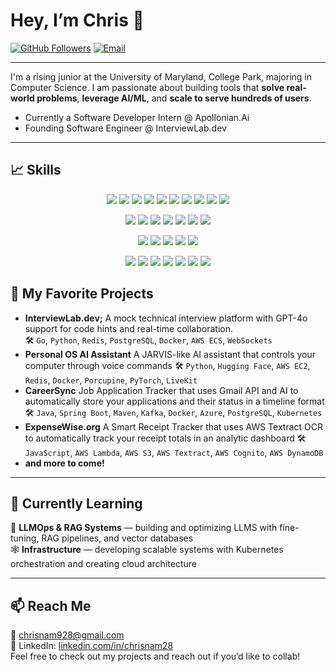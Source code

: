 # Hey, I’m Chris 👋

[![GitHub Followers](https://img.shields.io/github/followers/cnam2653?label=Follow&style=social)](https://github.com/cnam2653)
[![Email](https://img.shields.io/badge/Email-chrisnam928@gmail.com-blue)](mailto:chrisnam928@gmail.com)

---

I'm a rising junior at the University of Maryland, College Park, majoring in Computer Science. I am passionate about building tools that **solve real-world problems**, **leverage AI/ML**, and **scale to serve hundreds of users**. 

- Currently a Software Developer Intern @ Apollonian.Ai
- Founding Software Engineer @ InterviewLab.dev
---

## 📈 Skills
<p align="center">
<a href="#"><img src="https://img.shields.io/badge/Java-%23ED8B00.svg?&style=for-the-badge&logo=openjdk&logoColor=white" /></a>
<a href="#"><img src="https://img.shields.io/badge/Python-3776AB?style=for-the-badge&logo=python&logoColor=white" /></a>
<a href="#"><img src="https://img.shields.io/badge/C-00599C?style=for-the-badge&logo=c&logoColor=white" /></a>
<a href="#"><img src="https://img.shields.io/badge/C++-%2300599C.svg?&style=for-the-badge&logo=c%2B%2B&logoColor=white" /></a>
<a href="#"><img src="https://img.shields.io/badge/HTML-%23E34F26.svg?&style=for-the-badge&logo=html5&logoColor=white" /></a>
<a href="#"><img src="https://img.shields.io/badge/CSS-239120?&style=for-the-badge&logo=css3&logoColor=white" /></a>
<a href="#"><img src="https://img.shields.io/badge/Go-00ADD8?style=for-the-badge&logo=go&logoColor=white" /></a>
<a href="#"><img src="https://img.shields.io/badge/SQL-336791?style=for-the-badge&logo=postgresql&logoColor=white" /></a>
<a href="#"><img src="https://img.shields.io/badge/TypeScript-3178C6?style=for-the-badge&logo=typescript&logoColor=white" /></a>
<a href="#"><img src="https://img.shields.io/badge/JavaScript-F7DF1E?style=for-the-badge&logo=javascript&logoColor=black" /></a>
</p>
<p align="center">
<a href="#"><img src="https://img.shields.io/badge/react%20-%2300D9FF.svg?&style=for-the-badge&logo=react&logoColor=white" /></a>
<a href="#"><img src="https://img.shields.io/badge/Next-black?style=for-the-badge&logo=next.js&logoColor=white" /></a>
<a href="#"><img src="https://img.shields.io/badge/Flask-000000?style=for-the-badge&logo=flask&logoColor=white" /></a>
<a href="#"><img src="https://img.shields.io/badge/Spring_Boot-6DB33F?style=for-the-badge&logo=spring-boot&logoColor=white" /></a>
<a href="#"><img src="https://img.shields.io/badge/tailwind-css%20-%231572B6.svg?&style=for-the-badge&logo=tailwind-css&logoColor=white" /></a>
<a href="#"><img src="https://img.shields.io/badge/FastAPI-009688?style=for-the-badge&logo=fastapi&logoColor=white" /></a>
<a href="#"><img src="https://img.shields.io/badge/PyTorch-EE4C2C?style=for-the-badge&logo=pytorch&logoColor=white" /></a>
</p>
<p align="center">
<a href="#"><img src="https://img.shields.io/badge/AWS-%23FF9900.svg?&style=for-the-badge&logo=amazon-aws&logoColor=white" /></a>
<a href="#"><img src="https://img.shields.io/badge/Firebase-039BE5?style=for-the-badge&logo=firebase&logoColor=white" /></a>
<a href="#"><img src="https://img.shields.io/badge/PostgreSQL-316192?style=for-the-badge&logo=postgresql&logoColor=white" /></a>
<a href="#"><img src="https://img.shields.io/badge/Redis-DC382D?style=for-the-badge&logo=redis&logoColor=white" /></a>
<a href="#"><img src="https://img.shields.io/badge/Azure-0078D4?style=for-the-badge&logo=microsoft-azure&logoColor=white" /></a>
</p>
<p align="center">
<a href="#"><img src="https://img.shields.io/badge/Git-F05032?style=for-the-badge&logo=git&logoColor=white" /></a>
<a href="#"><img src="https://img.shields.io/badge/GitHub-100000?style=for-the-badge&logo=github&logoColor=white" /></a>
<a href="#"><img src="https://img.shields.io/badge/Linux-FCC624?style=for-the-badge&logo=linux&logoColor=black" /></a>
<a href="#"><img src="https://img.shields.io/badge/Docker-2496ED?style=for-the-badge&logo=docker&logoColor=white" /></a>
<a href="#"><img src="https://img.shields.io/badge/Maven-C71A36?style=for-the-badge&logo=apache-maven&logoColor=white" /></a>
<a href="#"><img src="https://img.shields.io/badge/Kubernetes-326CE5?style=for-the-badge&logo=kubernetes&logoColor=white" /></a>
<a href="#"><img src="https://img.shields.io/badge/Node.js-339933?style=for-the-badge&logo=node.js&logoColor=white" /></a>
</p>

## 🔭 My Favorite Projects

- **InterviewLab.dev;** 
  A mock technical interview platform with GPT-4o support for code hints and real-time collaboration.  
  🛠️ `Go`, `Python`, `Redis`, `PostgreSQL`, `Docker`, `AWS ECS`, `WebSockets` 
- **Personal OS AI Assistant**
  A JARVIS-like AI assistant that controls your computer through voice commands
  🛠️ `Python`, `Hugging Face`, `AWS EC2`, `Redis`, `Docker`, `Porcupine`, `PyTorch`, `LiveKit`  
- **CareerSync** 
  Job Application Tracker that uses Gmail API and AI to automatically store your applications and their status in a timeline format
  🛠️ `Java`, `Spring Boot`, `Maven`, `Kafka`, `Docker`, `Azure`, `PostgreSQL`, `Kubernetes`  
- **ExpenseWise.org**
  A Smart Receipt Tracker that uses AWS Textract OCR to automatically track your receipt totals in an analytic dashboard
  🛠️ `JavaScript`, `AWS Lambda`, `AWS S3`, `AWS Textract`, `AWS Cognito`, `AWS DynamoDB`
- **and more to come!**
---

## 🌱 Currently Learning

🧠 **LLMOps & RAG Systems** — building and optimizing LLMS with fine-tuning, RAG pipelines, and vector databases   
🕸️ **Infrastructure** — developing scalable systems with Kubernetes orchestration and creating cloud architecture         
                                                                     
---

## 📫 Reach Me

📧 chrisnam928@gmail.com  
💼 LinkedIn: [linkedin.com/in/chrisnam28](https://www.linkedin.com/in/chrisnam28/)   
Feel free to check out my projects and reach out if you’d like to collab!
